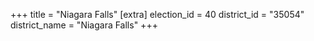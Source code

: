 +++
title = "Niagara Falls"
[extra]
election_id = 40
district_id = "35054"
district_name = "Niagara Falls"
+++
